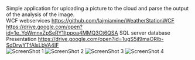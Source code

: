 Simple application for uploading a picture to the cloud and parse the output of the analysis of the image. <br />
WCF webservices https://github.com/lajmiamine/WeatherStationWCF <br />
https://drive.google.com/open?id=1e_YoWmnxZpSeRY1ltppoa4MMQ3Ct6QSA
SQL server database  <br/>
Presentation https://drive.google.com/open?id=1ugS5jl9maORlb-SdDrwYTfAlsLbVA4IF <br />
![ScreenShot 1](https://i.imgur.com/6mrzQzAl.png)
![ScreenShot 2](https://i.imgur.com/4v0GdhCl.png)
![ScreenShot 3](https://i.imgur.com/HFQmlGJl.png)
![ScreenShot 4](https://i.imgur.com/MWxr0yAl.png)
